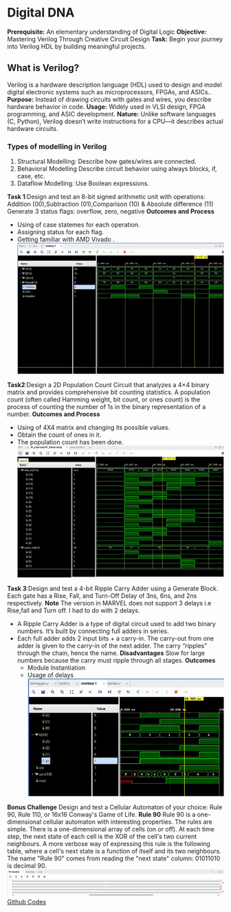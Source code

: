 # Digital DNA
**Prerequisite:** An elementary understanding of Digital Logic
**Objective:** Mastering Verilog Through Creative Circuit Design
**Task:** Begin your journey into Verilog HDL by building meaningful projects.
## What is Verilog?
Verilog is a hardware description language (HDL) used to design and model digital electronic systems such as microprocessors, FPGAs, and ASICs..
**Purpose:** Instead of drawing circuits with gates and wires, you describe hardware behavior in code.
**Usage:** Widely used in VLSI design, FPGA programming, and ASIC development.
**Nature:** Unlike software languages (C, Python), Verilog doesn’t write instructions for a CPU—it describes actual hardware circuits.
### Types of modelling in Verilog 
1. Structural Modelling: Describe how gates/wires are connected.
2. Behavioral Modelling Describe circuit behavior using always blocks, if, case, etc.
3. Dataflow Modelling: Use Boolean expressions.

**Task 1**:Design and test an 8-bit signed arithmetic unit with operations:
Addition (00),Subtraction (01),Comparison (10) & Absolute difference (11)
Generate 3 status flags: overflow, zero, negative
**Outcomes and Process**
- Using of case statemes for each operation.
- Assigning status for each flag.
- Getting familiar with AMD Vivado .
![](IMG-20250811-WA0001.jpg)

**Task2**:Design a 2D Population Count Circuit that analyzes a 4×4 binary matrix and provides comprehensive bit counting statistics.
A population count (often called Hamming weight, bit count, or ones count) is the process of counting the number of 1s in the binary representation of a number.
**Outcomes and Process**
  - Using of 4X4 matrix and changing its possible values.
  - Obtain the count of ones in it.
  - The population count has been done.
![](IMG-20250811-WA0002.jpg)

**Task 3**:Design and test a 4-bit Ripple Carry Adder using a Generate Block. Each gate has a Rise, Fall, and Turn-Off Delay of 3ns, 6ns, and 2ns respectively.
**Note** The version in MARVEL does not support 3 delays i.e Rise,fall and Turn off. I had to do with 2 delays.
- A Ripple Carry Adder is a type of digital circuit used to add two binary numbers. It’s built by connecting full adders in series.
- Each full adder adds 2 input bits + a carry-in.
The carry-out from one adder is given to the carry-in of the next adder.
The carry “ripples” through the chain, hence the name.
**Disadvantages**
  Slow for large numbers because the carry must ripple through all stages.
**Outcomes**
  - Module Instantiation
  - Usage of delays
![](IMG-20250905-WA0001.jpg)

**Bonus Challenge** Design and test a Cellular Automaton of your choice: Rule 90, Rule 110, or 16x16 Conway's Game of Life.
**Rule 90**
Rule 90 is a one-dimensional cellular automaton with interesting properties.
The rules are simple. There is a one-dimensional array of cells (on or off). At each time step, the next state of each cell is the XOR of the cell's two current neighbours. A more verbose way of expressing this rule is the following table, where a cell's next state is a function of itself and its two neighbours.
The name "Rule 90" comes from reading the "next state" column: 01011010 is decimal 90.
![](IMG-20250905-WA0002.jpg)
[Github Codes](https://github.com/Nash1126/digitaldna)

